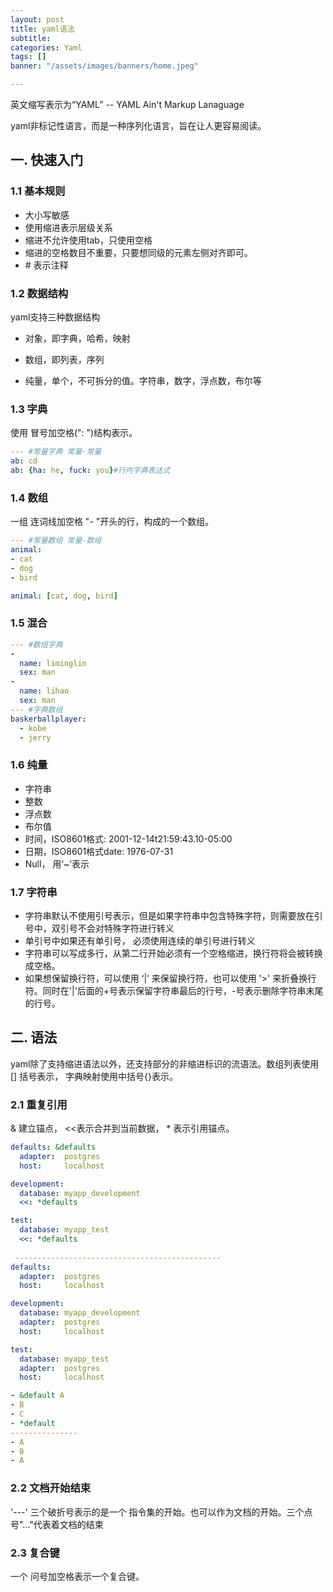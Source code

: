 ```yaml
---
layout: post
title: yaml语法
subtitle:
categories: Yaml
tags: []
banner: "/assets/images/banners/home.jpeg"

---
```


英文缩写表示为“YAML” -- YAML Ain't Markup Lanaguage

yaml非标记性语言，而是一种序列化语言，旨在让人更容易阅读。

## **一. 快速入门**

### **1.1 基本规则**

- 大小写敏感
- 使用缩进表示层级关系
- 缩进不允许使用tab，只使用空格
- 缩进的空格数目不重要，只要想同级的元素左侧对齐即可。
- \# 表示注释

### **1.2 数据结构**

yaml支持三种数据结构

- 对象，即字典，哈希，映射 

- 数组，即列表，序列

- 纯量，单个，不可拆分的值。字符串，数字，浮点数，布尔等

  

### **1.3 字典**

使用 冒号加空格(": ")结构表示。

```yaml
--- #常量字典 常量-常量
ab: cd
ab: {ha: he, fuck: you}#行内字典表达式
```

### **1.4 数组**

一组 连词线加空格 "- "开头的行，构成的一个数组。

```yaml
--- #常量数组 常量-数组
animal:
- cat
- dog
- bird

animal: [cat, dog, bird]

```

### **1.5 混合**

```yaml
--- #数组字典
-
  name: liminglin
  sex: man
- 
  name: lihao
  sex: man
--- #字典数组
baskerballplayer: 
  - kobe
  - jerry
```





### **1.6 纯量**

- 字符串
- 整数
- 浮点数
- 布尔值
- 时间，ISO8601格式: 2001-12-14t21:59:43.10-05:00 
- 日期，ISO8601格式date: 1976-07-31
- Null， 用‘~’表示

### **1.7 字符串**

- 字符串默认不使用引号表示，但是如果字符串中包含特殊字符，则需要放在引号中，双引号不会对特殊字符进行转义
- 单引号中如果还有单引号， 必须使用连续的单引号进行转义
- 字符串可以写成多行，从第二行开始必须有一个空格缩进，换行符将会被转换成空格。
- 如果想保留换行符，可以使用 ‘|’ 来保留换行符，也可以使用 '>' 来折叠换行符。同时在'|'后面的+号表示保留字符串最后的行号，-号表示删除字符串末尾的行号。



## **二. 语法**



yaml除了支持缩进语法以外，还支持部分的非缩进标识的流语法。数组列表使用 [] 括号表示， 字典映射使用中括号{}表示。

### **2.1 重复引用**

& 建立锚点， <<表示合并到当前数据， * 表示引用锚点。

```yaml
defaults: &defaults
  adapter:  postgres
  host:     localhost

development:
  database: myapp_development
  <<: *defaults

test:
  database: myapp_test
  <<: *defaults
  
 ----------------------------------------------
defaults:
  adapter:  postgres
  host:     localhost

development:
  database: myapp_development
  adapter:  postgres
  host:     localhost

test:
  database: myapp_test
  adapter:  postgres
  host:     localhost
```

```yaml
- &default A
- B
- C
- *default
---------------
- A
- B
- A
```

 

### **2.2 文档开始结束**

'---' 三个破折号表示的是一个 指令集的开始。也可以作为文档的开始。三个点号"..."代表着文档的结束

### **2.3 复合键**

一个 问号加空格表示一个复合键。
